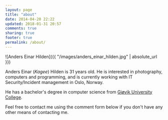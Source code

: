 ```yaml
---
layout: page
title: "about"
date: 2014-04-20 22:22
updated: 2018-01-31 20:57
comments: true
sharing: true
footer: true
permalink: /about/
---
```


![Anders Einar Hilden]({{ "/images/anders_einar_hilden.jpg" | absolute_url }})

Anders Einar (*Kagee*) Hilden is 31 years old. He is interested in photography, computers and programming, and is currently working with IT Security/Incident management in Oslo, Norway. 

He has a bachelor's degree in computer science from [Gjøvik University College](http://english.hig.no/).

Feel free to contact me using the comment form below if you don't have any other means of contacting me.
